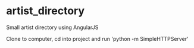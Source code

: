 # artist_directory
Small artist directory using AngularJS 

Clone to computer, cd into project and run 'python -m SimpleHTTPServer'
